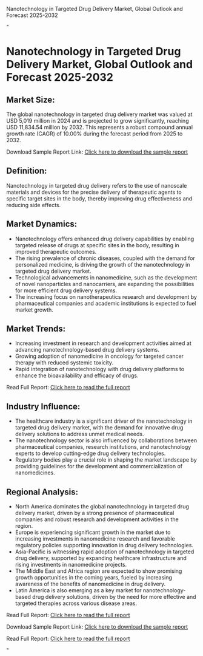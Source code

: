 Nanotechnology in Targeted Drug Delivery Market, Global Outlook and Forecast 2025-2032

"<!DOCTYPE html>
<html>
<head>
<title>Nanotechnology in Targeted Drug Delivery Market, Global Outlook and Forecast 2025-2032</title>
</head>
<body>

<h1>Nanotechnology in Targeted Drug Delivery Market, Global Outlook and Forecast 2025-2032</h1>

<h2>Market Size:</h2>
<p>The global nanotechnology in targeted drug delivery market was valued at USD 5,019 million in 2024 and is projected to grow significantly, reaching USD 11,834.54 million by 2032. This represents a robust compound annual growth rate (CAGR) of 10.00% during the forecast period from 2025 to 2032.</p>
<p>Download Sample Report Link: <a href='https://www.statsmarketresearch.com/download-free-sample/8028270/global-nanotechnologytargeted-drug-delivery-forecast-2025-2032-630'>Click here to download the sample report</a></p>

<h2>Definition:</h2>
<p>Nanotechnology in targeted drug delivery refers to the use of nanoscale materials and devices for the precise delivery of therapeutic agents to specific target sites in the body, thereby improving drug effectiveness and reducing side effects.</p>

<h2>Market Dynamics:</h2>
<ul>
<li>Nanotechnology offers enhanced drug delivery capabilities by enabling targeted release of drugs at specific sites in the body, resulting in improved therapeutic outcomes.</li>
<li>The rising prevalence of chronic diseases, coupled with the demand for personalized medicine, is driving the growth of the nanotechnology in targeted drug delivery market.</li>
<li>Technological advancements in nanomedicine, such as the development of novel nanoparticles and nanocarriers, are expanding the possibilities for more efficient drug delivery systems.</li>
<li>The increasing focus on nanotherapeutics research and development by pharmaceutical companies and academic institutions is expected to fuel market growth.</li>
</ul>

<h2>Market Trends:</h2>
<ul>
<li>Increasing investment in research and development activities aimed at advancing nanotechnology-based drug delivery systems.</li>
<li>Growing adoption of nanomedicine in oncology for targeted cancer therapy with reduced systemic toxicity.</li>
<li>Rapid integration of nanotechnology with drug delivery platforms to enhance the bioavailability and efficacy of drugs.</li>
</ul>
<p>Read Full Report: <a href='https://www.statsmarketresearch.com/global-nanotechnologytargeted-drug-delivery-forecast-2025-2032-630-8028270'>Click here to read the full report</a></p>

<h2>Industry Influence:</h2>
<ul>
<li>The healthcare industry is a significant driver of the nanotechnology in targeted drug delivery market, with the demand for innovative drug delivery solutions to address unmet medical needs.</li>
<li>The nanotechnology sector is also influenced by collaborations between pharmaceutical companies, research institutions, and nanotechnology experts to develop cutting-edge drug delivery technologies.</li>
<li>Regulatory bodies play a crucial role in shaping the market landscape by providing guidelines for the development and commercialization of nanomedicines.</li>
</ul>

<h2>Regional Analysis:</h2>
<ul>
<li>North America dominates the global nanotechnology in targeted drug delivery market, driven by a strong presence of pharmaceutical companies and robust research and development activities in the region.</li>
<li>Europe is experiencing significant growth in the market due to increasing investments in nanomedicine research and favorable regulatory policies supporting innovation in drug delivery technologies.</li>
<li>Asia-Pacific is witnessing rapid adoption of nanotechnology in targeted drug delivery, supported by expanding healthcare infrastructure and rising investments in nanomedicine projects.</li>
<li>The Middle East and Africa region are expected to show promising growth opportunities in the coming years, fueled by increasing awareness of the benefits of nanomedicine in drug delivery.</li>
<li>Latin America is also emerging as a key market for nanotechnology-based drug delivery solutions, driven by the need for more effective and targeted therapies across various disease areas.</li>
</ul>
<p>Read Full Report: <a href='https://www.statsmarketresearch.com/global-nanotechnologytargeted-drug-delivery-forecast-2025-2032-630-8028270'>Click here to read the full report</a></p>

<p>Download Sample Report Link: <a href='https://www.statsmarketresearch.com/download-free-sample/8028270/global-nanotechnologytargeted-drug-delivery-forecast-2025-2032-630'>Click here to download the sample report</a></p>

<p>Read Full Report: <a href='https://www.statsmarketresearch.com/global-nanotechnologytargeted-drug-delivery-forecast-2025-2032-630-8028270'>Click here to read the full report</a></p>

</body>
</html>"
